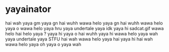 # yayainator
hai wah yaya gm yaya gn hai wuhh wawa helo yaya gn hai wuhh wawa helo yaya o wawa helo yaya hru yaya undertale yaya idk yaya hi sadcat.gif wawa helo hai helo yaya ? yaya hi yaya o hai wuhh yaya hi wawa helo yaya wah yaya undertale yaya STFU hai wah wawa helo yaya hai yaya hi hai wah wawa helo yaya oh yaya o yaya wah
